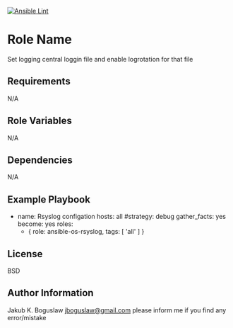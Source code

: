 [![Ansible Lint](https://github.com/madejusz/ansible-os-rsyslog/actions/workflows/ansible-lint.yml/badge.svg)](https://github.com/madejusz/ansible-os-rsyslog/actions/workflows/ansible-lint.yml)


Role Name
=========

Set logging central loggin file and enable logrotation for that file

Requirements
------------

N/A

Role Variables
--------------

N/A

Dependencies
------------

N/A

Example Playbook
----------------

- name: Rsyslog configation
  hosts: all
  #strategy: debug
  gather_facts: yes
  become: yes
  roles:
    - { role: ansible-os-rsyslog, tags: [ 'all' ] }

License
-------

BSD

Author Information
------------------

Jakub K. Boguslaw <jboguslaw@gmail.com> please inform me if you find any error/mistake
